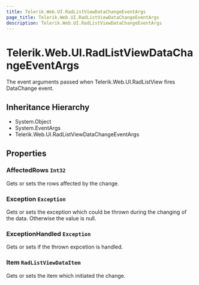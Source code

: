 ```yaml
---
title: Telerik.Web.UI.RadListViewDataChangeEventArgs
page_title: Telerik.Web.UI.RadListViewDataChangeEventArgs
description: Telerik.Web.UI.RadListViewDataChangeEventArgs
---
```


# Telerik.Web.UI.RadListViewDataChangeEventArgs

The event arguments passed when Telerik.Web.UI.RadListView fires DataChange event.

## Inheritance Hierarchy

* System.Object
* System.EventArgs
* Telerik.Web.UI.RadListViewDataChangeEventArgs

## Properties

###  AffectedRows `Int32`

Gets or sets the rows affected by the change.

###  Exception `Exception`

Gets or sets the exception which could be thrown during the changing of the data.
            Otherwise the value is null.

###  ExceptionHandled `Exception`

Gets or sets if the thrown expcetion is handled.

###  Item `RadListViewDataItem`

Gets or sets the 
            item which initiated the change.

